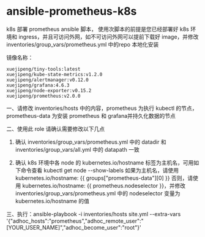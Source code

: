 # ansible-prometheus-k8s
k8s 部署 prometheus ansible 脚本，
使用次脚本的前提是您已经部署好 k8s 环境和 ingress，并且可访问外网，如不可访问外网可以提前下载好 image，并修改inventories/group_vars/prometheus.yml 中的repo 本地化安装

 镜像名称：
 
 ```
 xuejipeng/tiny-tools:latest         
 xuejipeng/kube-state-metrics:v1.2.0           
 xuejipeng/alertmanager:v0.12.0         
 xuejipeng/grafana:4.6.3          
 xuejipeng/node-exporter:v0.15.2       
 xuejipeng/prometheus:v2.0.0   
 ```    
一、请修改 inventories/hosts 中的内容，prometheus 为执行 kubectl 的节点，prometheus-data 为安装 prometheus 和 grafana并持久化数据的节点

二、使用此 role 请确认需要修改以下几点

1. 确认 inventories/group_vars/prometheus.yml 中的 datadir  和  inventories/group_vars/all.yml 中的 datapath 一致

2. 确认 k8s 环境中各 node 的 kubernetes.io/hostname 标签为主机名，可用如下命令查看  kubectl get node --show-labels
   如果为主机名，请使用  kubernetes.io/hostname: {{ groups["prometheus-data"][0] }}
   否则，请使用 kubernetes.io/hostname: {{ prometheus.nodeselector }}，并修改 inventories/group_vars/prometheus.yml 中的 nodeselector 变量为 kubernetes.io/hostname 的值

三、执行：ansible-playbook -i inventories/hosts site.yml --extra-vars '{"adhoc_hosts":"prometheus","adhoc_remote_user":"[YOUR_USER_NAME]","adhoc_become_user":"root"}'

